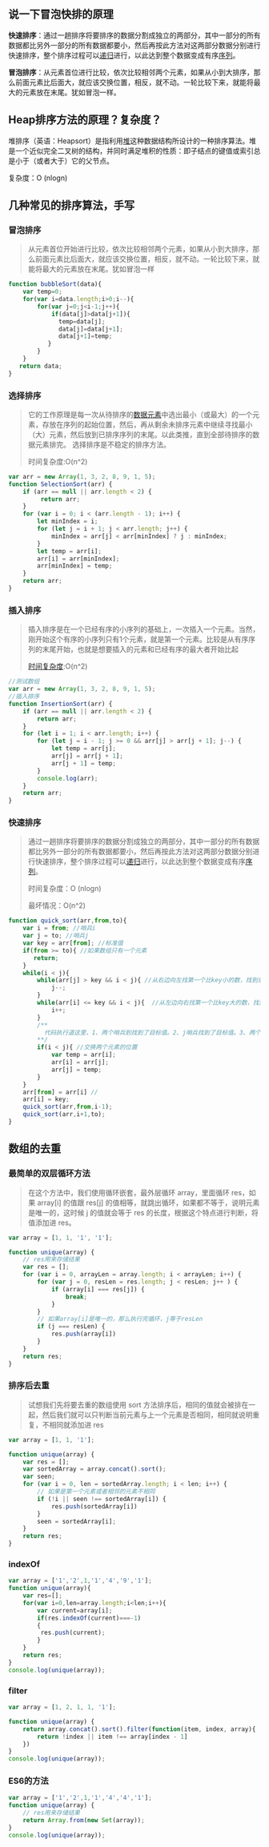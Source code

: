 ## 说一下冒泡快排的原理

**快速排序**：通过一趟排序将要排序的数据分割成独立的两部分，其中一部分的所有数据都比另外一部分的所有数据都要小，然后再按此方法对这两部分数据分别进行快速排序，整个排序过程可以[递归](https://baike.baidu.com/item/%E9%80%92%E5%BD%92/1740695)进行，以此达到整个数据变成有序[序列](https://baike.baidu.com/item/%E5%BA%8F%E5%88%97/1302588)。

**冒泡排序**：从元素首位进行比较，依次比较相邻两个元素，如果从小到大排序，那么前面元素比后面大，就应该交换位置，相反，就不动。一轮比较下来，就能将最大的元素放在末尾。犹如冒泡一样。

## Heap排序方法的原理？复杂度？

堆排序（英语：Heapsort）是指利用[堆](https://baike.baidu.com/item/%E5%A0%86)这种数据结构所设计的一种排序算法。堆是一个近似完全二叉树的结构，并同时满足堆积的性质：即子结点的键值或索引总是小于（或者大于）它的父节点。

复杂度：O (nlogn)

## 几种常见的排序算法，手写

### 冒泡排序

> 从元素首位开始进行比较，依次比较相邻两个元素，如果从小到大排序，那么前面元素比后面大，就应该交换位置，相反，就不动。一轮比较下来，就能将最大的元素放在末尾。犹如冒泡一样

```javascript
function bubbleSort(data){
    var temp=0;
    for(var i=data.length;i>0;i--){
        for(var j=0;j<i-1;j++){
            if(data[j]>data[j+1]){
              temp=data[j];
              data[j]=data[j+1];
              data[j+1]=temp;
           }
        }
    }
   return data;
}
```

### 选择排序

> 它的工作原理是每一次从待排序的[数据元素](https://baike.baidu.com/item/%E6%95%B0%E6%8D%AE%E5%85%83%E7%B4%A0/715313)中选出最小（或最大）的一个元素，存放在序列的起始位置，然后，再从剩余未排序元素中继续寻找最小（大）元素，然后放到已排序序列的末尾。以此类推，直到全部待排序的数据元素排完。 选择排序是不稳定的排序方法。
>
> 时间复杂度:O(n^2)

```javascript
var arr = new Array(1, 3, 2, 8, 9, 1, 5);
function SelectionSort(arr) {
    if (arr == null || arr.length < 2) {
         return arr;
    }
    for (var i = 0; i < (arr.length - 1); i++) {
        let minIndex = i;
        for (let j = i + 1; j < arr.length; j++) {
            minIndex = arr[j] < arr[minIndex] ? j : minIndex;
        }
        let temp = arr[i];
        arr[i] = arr[minIndex];
        arr[minIndex] = temp;
    }
    return arr;
}
```

### 插入排序

> 插入排序是在一个已经有序的小序列的基础上，一次插入一个元素。当然，刚开始这个有序的小序列只有1个元素，就是第一个元素。比较是从有序序列的末尾开始，也就是想要插入的元素和已经有序的最大者开始比起
>
> [时间复杂度](https://baike.baidu.com/item/%E6%97%B6%E9%97%B4%E5%A4%8D%E6%9D%82%E5%BA%A6/1894057):O(n^2)

```javascript
//测试数组
var arr = new Array(1, 3, 2, 8, 9, 1, 5);
//插入排序
function InsertionSort(arr) {
    if (arr == null || arr.length < 2) {
        return arr;
    }
    for (let i = 1; i < arr.length; i++) {
        for (let j = i - 1; j >= 0 && arr[j] > arr[j + 1]; j--) {
            let temp = arr[j];
            arr[j] = arr[j + 1];
            arr[j + 1] = temp;
        }
        console.log(arr);
    }
    return arr;
}
```

### 快速排序

> 通过一趟排序将要排序的数据分割成独立的两部分，其中一部分的所有数据都比另外一部分的所有数据都要小，然后再按此方法对这两部分数据分别进行快速排序，整个排序过程可以[递归](https://baike.baidu.com/item/%E9%80%92%E5%BD%92/1740695)进行，以此达到整个数据变成有序[序列](https://baike.baidu.com/item/%E5%BA%8F%E5%88%97/1302588)。
>
> 时间复杂度：O (nlogn)
>
> 最坏情况：O(n^2)

```javascript
function quick_sort(arr,from,to){
	var i = from; //哨兵i
	var j = to; //哨兵j
	var key = arr[from]; //标准值
	if(from >= to){ //如果数组只有一个元素
	   return;
	}
	while(i < j){
		while(arr[j] > key && i < j){ //从右边向左找第一个比key小的数，找到或者两个哨兵相碰，跳出循环
			j--;
		}
		while(arr[i] <= key && i < j){  //从左边向右找第一个比key大的数，找到或者两个哨兵相碰，跳出循环,这里的=号保证在本轮循环结束前，key的位置不变，否则的话跳出循环，交换i和from的位置的时候，from位置的上元素有可能不是key
			i++;
		}
		/**
		  代码执行道这里，1、两个哨兵到找到了目标值。2、j哨兵找到了目标值。3、两个哨兵都没找到(key是当前数组最小值)
		**/
		if(i < j){ //交换两个元素的位置
			var temp = arr[i];
			arr[i] = arr[j];
			arr[j] = temp;
		}
	}
	arr[from] = arr[i] //
	arr[i] = key;
    quick_sort(arr,from,i-1);
	quick_sort(arr,i+1,to);
}
```

## 数组的去重

### 最简单的双层循环方法

> 在这个方法中，我们使用循环嵌套，最外层循环 array，里面循环 res，如果 array[i] 的值跟 res[j] 的值相等，就跳出循环，如果都不等于，说明元素是唯一的，这时候 j 的值就会等于 res 的长度，根据这个特点进行判断，将值添加进 res。

```javascript
var array = [1, 1, '1', '1'];

function unique(array) {
    // res用来存储结果
    var res = [];
    for (var i = 0, arrayLen = array.length; i < arrayLen; i++) {
        for (var j = 0, resLen = res.length; j < resLen; j++ ) {
            if (array[i] === res[j]) {
                break;
            }
        }
        // 如果array[i]是唯一的，那么执行完循环，j等于resLen
        if (j === resLen) {
            res.push(array[i])
        }
    }
    return res;
}
```

### 排序后去重

> 试想我们先将要去重的数组使用 sort 方法排序后，相同的值就会被排在一起，然后我们就可以只判断当前元素与上一个元素是否相同，相同就说明重复，不相同就添加进 res

```javascript
var array = [1, 1, '1'];

function unique(array) {
    var res = [];
    var sortedArray = array.concat().sort();
    var seen;
    for (var i = 0, len = sortedArray.length; i < len; i++) {
        // 如果是第一个元素或者相邻的元素不相同
        if (!i || seen !== sortedArray[i]) {
            res.push(sortedArray[i])
        }
        seen = sortedArray[i];
    }
    return res;
}
```

### indexOf

```javascript
var array = ['1','2',1,'1','4','9','1'];
function unique(array){
    var res=[];
    for(var i=0,len=array.length;i<len;i++){
        var current=array[i];
        if(res.indexOf(current)===-1)
        {
       	 res.push(current);
        }
    }
    return res;
}
console.log(unique(array));
```

### filter

```javascript
var array = [1, 2, 1, 1, '1'];

function unique(array) {
    return array.concat().sort().filter(function(item, index, array){
        return !index || item !== array[index - 1]
    })
}
console.log(unique(array));
```

### ES6的方法

```javascript
var array = ['1','2',1,'1','4','4','1'];
function unique(array) {
	// res用来存储结果
	return Array.from(new Set(array));
}
console.log(unique(array));
```





